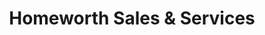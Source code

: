 ---
title: "Homeworth Sales & Services"
url: /homeworth/homeworth-sales-und-services/
shop: Garten-Center
---